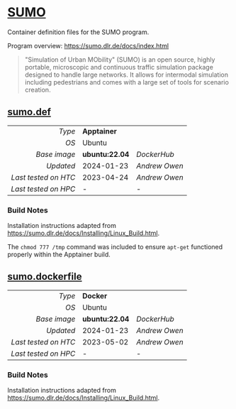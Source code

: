 <!--
   Copyright 2024, Center for High Throughput Computing, University of Wisconsin - Madison

   Licensed under the Apache License, Version 2.0 (the "License");
   you may not use this file except in compliance with the License.
   You may obtain a copy of the License at

       http://www.apache.org/licenses/LICENSE-2.0

   Unless required by applicable law or agreed to in writing, software
   distributed under the License is distributed on an "AS IS" BASIS,
   WITHOUT WARRANTIES OR CONDITIONS OF ANY KIND, either express or implied.
   See the License for the specific language governing permissions and
   limitations under the License.
-->

# [SUMO](/software/SUMO)

Container definition files for the SUMO program.

Program overview: https://sumo.dlr.de/docs/index.html

> "Simulation of Urban MObility" (SUMO) is an open source, highly portable, microscopic and continuous 
> traffic simulation package designed to handle large networks. It allows for intermodal simulation 
> including pedestrians and comes with a large set of tools for scenario creation.

## [sumo.def](sumo.def)

| | | |
| ---: | :--- | :--- |
| *Type* | **Apptainer** | |
| *OS* | Ubuntu | |
| *Base image* | **ubuntu:22.04** | *DockerHub* |
| *Updated* | 2024-01-23 | *Andrew Owen* |
| *Last tested on HTC* | 2023-04-24 | *Andrew Owen* |
| *Last tested on HPC* | - | - |

### Build Notes

Installation instructions adapted from https://sumo.dlr.de/docs/Installing/Linux_Build.html.

The `chmod 777 /tmp` command was included to ensure `apt-get` functioned properly within the Apptainer build.

## [sumo.dockerfile](sumo.dockerfile)

| | | |
| ---: | :--- | :--- |
| *Type* | **Docker** | |
| *OS* | Ubuntu | |
| *Base image* | **ubuntu:22.04** | *DockerHub* |
| *Updated* | 2024-01-23 | *Andrew Owen* |
| *Last tested on HTC* | 2023-05-02 | *Andrew Owen* |
| *Last tested on HPC* | - | - |

### Build Notes

Installation instructions adapted from https://sumo.dlr.de/docs/Installing/Linux_Build.html.
